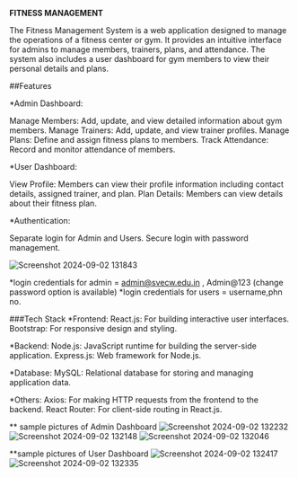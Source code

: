 ******FITNESS MANAGEMENT******


The Fitness Management System is a web application designed to manage the operations of a fitness center or gym. It provides an intuitive interface for admins to manage members, trainers, plans, and attendance. The system also includes a user dashboard for gym members to view their personal details and plans.

##Features

*Admin Dashboard:

Manage Members: Add, update, and view detailed information about gym members.
Manage Trainers: Add, update, and view trainer profiles.
Manage Plans: Define and assign fitness plans to members.
Track Attendance: Record and monitor attendance of members.


*User Dashboard:

View Profile: Members can view their profile information including contact details, assigned trainer, and plan.
Plan Details: Members can view details about their fitness plan.

*Authentication:

Separate login for Admin and Users.
Secure login with password management.

![Screenshot 2024-09-02 131843](https://github.com/user-attachments/assets/eb10aaf9-6bc3-4e85-adae-5ad39f8130b1)

*login credentials for admin = admin@svecw.edu.in , Admin@123 
(change password option is available)
*login credentials for users = username,phn no.

###Tech Stack
*Frontend:
React.js: For building interactive user interfaces.
Bootstrap: For responsive design and styling.

*Backend:
Node.js: JavaScript runtime for building the server-side application.
Express.js: Web framework for Node.js.

*Database:
MySQL: Relational database for storing and managing application data.

*Others:
Axios: For making HTTP requests from the frontend to the backend.
React Router: For client-side routing in React.js.

** sample pictures of Admin Dashboard
![Screenshot 2024-09-02 132232](https://github.com/user-attachments/assets/7d00ecc9-a262-4e24-af08-34dd722539c4)
![Screenshot 2024-09-02 132148](https://github.com/user-attachments/assets/19cd1cce-9c7e-426b-947f-493ffd1bbb16)
![Screenshot 2024-09-02 132046](https://github.com/user-attachments/assets/582e4de7-00b6-4e47-be1c-2d87a43ccb9e)

**sample pictures of User Dashboard
![Screenshot 2024-09-02 132417](https://github.com/user-attachments/assets/d50abc4f-3d8e-48c2-8c4e-e14bfd8dd920)
![Screenshot 2024-09-02 132335](https://github.com/user-attachments/assets/59cddd64-a780-4d85-88f0-0367c06e0047)


